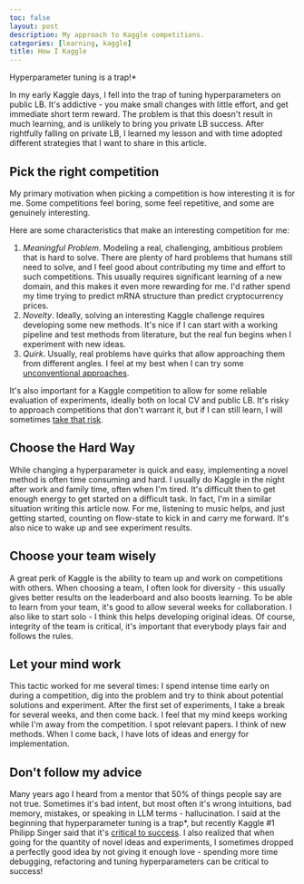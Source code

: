 ```yaml
---
toc: false
layout: post
description: My approach to Kaggle competitions.
categories: [learning, kaggle]
title: How I Kaggle
---
```


Hyperparameter tuning is a trap!*

In my early Kaggle days, I fell into the trap of tuning hyperparameters on public LB. It's addictive - you make small changes with little effort, and get immediate short term reward. The problem is that this doesn't result in much learning, and is unlikely to bring you private LB success. After rightfully falling on private LB, I learned my lesson and with time adopted different strategies that I want to share in this article. 

## Pick the right competition

My primary motivation when picking a competition is how interesting it is for me. Some competitions feel boring, some feel repetitive, and some are genuinely interesting. 

Here are some characteristics that make an interesting competition for me: 
1. *Meaningful Problem*. Modeling a real, challenging, ambitious problem that is hard to solve. There are plenty of hard problems that humans still need to solve, and I feel good about contributing my time and effort to such competitions. This usually requires significant learning of a new domain, and this makes it even more rewarding for me. I'd rather spend my time trying to predict mRNA structure than predict cryptocurrency prices. 
2. *Novelty*. Ideally, solving an interesting Kaggle challenge requires developing some new methods. It's nice if I can start with a working pipeline and test methods from literature, but the real fun begins when I experiment with new ideas. 
3. *Quirk*. Usually, real problems have quirks that allow approaching them from different angles. I feel at my best when I can try some [unconventional approaches](https://www.kaggle.com/competitions/commonlitreadabilityprize/discussion/244306). 

It's also important for a Kaggle competition to allow for some reliable evaluation of experiments, ideally both on local CV and public LB. It's risky to approach competitions that don't warrant it, but if I can still learn, I will sometimes [take that risk](https://www.kaggle.com/competitions/novozymes-enzyme-stability-prediction/discussion/376369). 

## Choose the Hard Way

While changing a hyperparameter is quick and easy, implementing a novel method is often time consuming and hard. I usually do Kaggle in the night after work and family time, often when I'm tired. It's difficult then to get enough energy to get started on a difficult task. In fact, I'm in a similar situation writing this article now. For me, listening to music helps, and just getting started, counting on flow-state to kick in and carry me forward. It's also nice to wake up and see experiment results. 

## Choose your team wisely

A great perk of Kaggle is the ability to team up and work on competitions with others. When choosing a team, I often look for diversity - this usually gives better results on the leaderboard and also boosts learning. To be able to learn from your team, it's good to allow several weeks for collaboration. I also like to start solo - I think this helps developing original ideas. Of course, integrity of the team is critical, it's important that everybody plays fair and follows the rules. 

## Let your mind work

This tactic worked for me several times: I spend intense time early on during a competition, dig into the problem and try to think about potential solutions and experiment. After the first set of experiments, I take a break for several weeks, and then come back. I feel that my mind keeps working while I'm away from the competition. I spot relevant papers. I think of new methods. When I come back, I have lots of ideas and energy for implementation. 

## Don't follow my advice

Many years ago I heard from a mentor that 50% of things people say are not true. Sometimes it's bad intent, but most often it's wrong intuitions, bad memory, mistakes, or speaking in LLM terms - hallucination. I said at the beginning that hyperparameter tuning is a trap*, but recently Kaggle #1 Philipp Singer said that it's [critical to success](https://twitter.com/ph_singer/status/1757323790277615707). I also realized that when going for the quantity of novel ideas and experiments, I sometimes dropped a perfectly good idea by not giving it enough love - spending more time debugging, refactoring and tuning hyperparameters can be critical to success!

